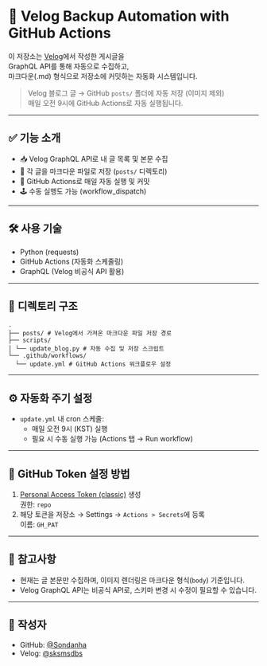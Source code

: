 # 📝 Velog Backup Automation with GitHub Actions

이 저장소는 [Velog](https://velog.io)에서 작성한 게시글을  
GraphQL API를 통해 자동으로 수집하고,  
마크다운(.md) 형식으로 저장소에 커밋하는 자동화 시스템입니다.

> Velog 블로그 글 → GitHub `posts/` 폴더에 자동 저장 (이미지 제외)  
> 매일 오전 9시에 GitHub Actions로 자동 실행됩니다.

---

## ✅ 기능 소개

- 📥 Velog GraphQL API로 내 글 목록 및 본문 수집
- 📄 각 글을 마크다운 파일로 저장 (`posts/` 디렉토리)
- 🔁 GitHub Actions로 매일 자동 실행 및 커밋
- 🕹 수동 실행도 가능 (workflow_dispatch)

---

## 🛠 사용 기술

- Python (requests)
- GitHub Actions (자동화 스케줄링)
- GraphQL (Velog 비공식 API 활용)

---

## 📁 디렉토리 구조
```
.
├── posts/ # Velog에서 가져온 마크다운 파일 저장 경로
├── scripts/
│ └── update_blog.py # 자동 수집 및 저장 스크립트
└── .github/workflows/
  └── update.yml # GitHub Actions 워크플로우 설정
```
---

## ⚙️ 자동화 주기 설정

- `update.yml` 내 cron 스케줄:
  - 매일 오전 9시 (KST) 실행
  - 필요 시 수동 실행 가능 (Actions 탭 → Run workflow)

---

## 🔐 GitHub Token 설정 방법

1. [Personal Access Token (classic)](https://github.com/settings/tokens) 생성  
   권한: `repo`
2. 해당 토큰을 저장소 → Settings → `Actions > Secrets`에 등록  
   이름: `GH_PAT`

---

## 📌 참고사항

- 현재는 글 본문만 수집하며, 이미지 렌더링은 마크다운 형식(`body`) 기준입니다.
- Velog GraphQL API는 비공식 API로, 스키마 변경 시 수정이 필요할 수 있습니다.

---

## 👤 작성자

- GitHub: [@Sondanha](https://github.com/Sondanha)
- Velog: [@sksmsdbs](https://velog.io/@son-dan-ha)
